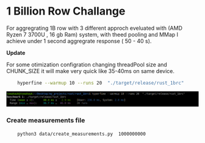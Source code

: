 # 1 Billion Row Challange

For aggregrating 1B row with 3 different approch eveluated with (AMD Ryzen 7 3700U , 16 gb Ram) system, with theed pooling and MMap I achieve under 1 second aggregrate response ( 50 - 40 s).

**Update**

For some otimization configration changing threadPool size and CHUNK_SIZE it will make very quick like 35-40ms on same device.

```bash
    hyperfine --warmup 10 --runs 20  "./target/release/rust_1brc"
```
![](./bench.png)



### Create measurements file

```bash
    python3 data/create_measurements.py  1000000000
```

